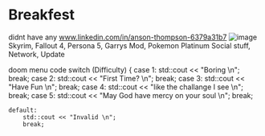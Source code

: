 # Breakfest
didnt have any
www.linkedin.com/in/anson-thompson-6379a31b7
![image](https://user-images.githubusercontent.com/92155869/145368020-2cdaf67c-0c99-4378-bdd8-b671765301f0.png)
Skyrim, Fallout 4, Persona 5, Garrys Mod, Pokemon Platinum
Social stuff, Network, Update

doom menu code
   switch (Difficulty)
    {
    case 1:
        std::cout << "Boring \n";
        break;
    case 2:
        std::cout << "First Time? \n";
        break;
    case 3:
        std::cout << "Have Fun \n";
        break;
    case 4:
        std::cout << "like the challange I see \n";
        break;
    case 5:
        std::cout << "May God have mercy on your soul \n";
        break;

    default:
        std::cout << "Invalid \n";
        break;
        
        
